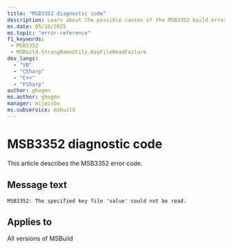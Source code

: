 ```yaml
---
title: "MSB3352 diagnostic code"
description: Learn about the possible causes of the MSB3352 build error, and get troubleshooting tips.
ms.date: 05/16/2025
ms.topic: "error-reference"
f1_keywords:
 - MSB3352
 - MSBuild.StrongNameUtils.KeyFileReadFailure
dev_langs:
  - "VB"
  - "CSharp"
  - "C++"
  - "FSharp"
author: ghogen
ms.author: ghogen
manager: mijacobs
ms.subservice: msbuild
---
```


# MSB3352 diagnostic code

<!-- :::ErrorDefinitionDescription::: -->
<!-- :::editable-content name="introDescription"::: -->
This article describes the MSB3352 error code.
<!-- :::editable-content-end::: -->

## Message text

<!-- :::editable-content name="messageText"::: -->
`MSB3352: The specified key file 'value' could not be read.`
<!-- :::editable-content-end::: -->
<!-- MSB3352: The specified key file '{0}' could not be read. -->

<!-- :::editable-content name="postOutputDescription"::: -->
<!--
{StrBegin="MSB3352: "}
-->
<!-- :::editable-content-end::: -->
<!-- :::ErrorDefinitionDescription-end::: -->

## Applies to

All versions of MSBuild
